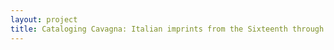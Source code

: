 ```yaml
--- 
layout: project 
title: Cataloging Cavagna: Italian imprints from the Sixteenth through the Nineteenth Century
---
```



